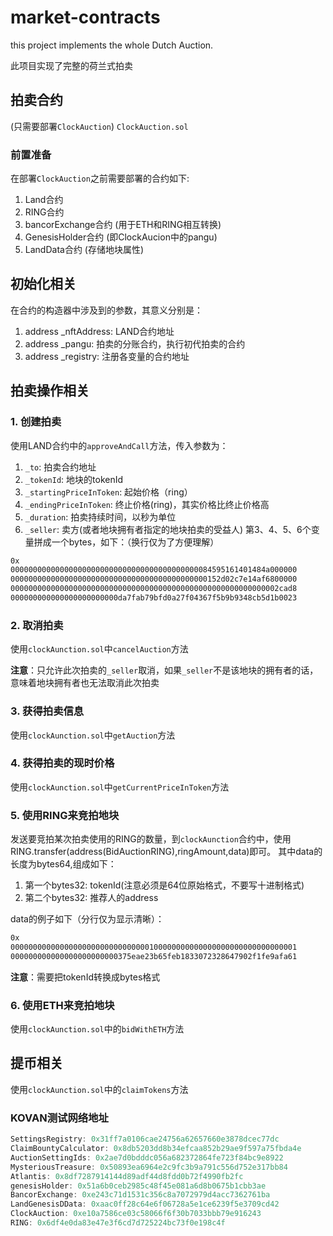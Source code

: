 # market-contracts
this project implements the whole Dutch Auction.

此项目实现了完整的荷兰式拍卖

## 拍卖合约
(只需要部署`ClockAuction`)
`ClockAuction.sol`
### 前置准备
在部署`ClockAuction`之前需要部署的合约如下:
1. Land合约
2. RING合约
3. bancorExchange合约 (用于ETH和RING相互转换)
4. GenesisHolder合约 (即ClockAucion中的pangu)
5. LandData合约 (存储地块属性)


## 初始化相关
在合约的构造器中涉及到的参数，其意义分别是：
1. address _nftAddress: LAND合约地址
2. address _pangu: 拍卖的分账合约，执行初代拍卖的合约
3. address _registry: 注册各变量的合约地址


## 拍卖操作相关
### 1. 创建拍卖
使用LAND合约中的`approveAndCall`方法，传入参数为：
1. `_to`: 拍卖合约地址
2. `_tokenId`: 地块的tokenId
3. `_startingPriceInToken`: 起始价格（ring）
4. `_endingPriceInToken`: 终止价格(ring)，其实价格比终止价格高
5. `_duration`: 拍卖持续时间，以秒为单位
6. `_seller`: 卖方(或者地块拥有者指定的地块拍卖的受益人)
第3、4、5、6个变量拼成一个bytes，如下：（换行仅为了方便理解）
```bash
0x
000000000000000000000000000000000000000000084595161401484a000000
00000000000000000000000000000000000000000000152d02c7e14af6800000
000000000000000000000000000000000000000000000000000000000002cad8
000000000000000000000000da7fab79bfd0a27f04367f5b9b9348cb5d1b0023
```


### 2. 取消拍卖
使用`clockAunction.sol`中`cancelAuction`方法

**注意**：只允许此次拍卖的`_seller`取消，如果`_seller`不是该地块的拥有者的话，意味着地块拥有者也无法取消此次拍卖

### 3. 获得拍卖信息
使用`clockAunction.sol`中`getAuction`方法

### 4. 获得拍卖的现时价格
使用`clockAunction.sol`中`getCurrentPriceInToken`方法

### 5. 使用RING来竞拍地块
发送要竞拍某次拍卖使用的RING的数量，到`clockAunction`合约中，使用RING.transfer(address(BidAuctionRING),ringAmount,data)即可。
其中data的长度为bytes64,组成如下：
1. 第一个bytes32: tokenId(注意必须是64位原始格式，不要写十进制格式)
2. 第二个bytes32: 推荐人的address

data的例子如下（分行仅为显示清晰）：
```bash
0x
0000000000000000000000000000000100000000000000000000000000000001
000000000000000000000000375eae23b65feb1833072328647902f1fe9afa61

```

**注意**：需要把tokenId转换成bytes格式

### 6. 使用ETH来竞拍地块
使用`clockAunction.sol`中的`bidWithETH`方法


## 提币相关
使用`clockAunction.sol`中的`claimTokens`方法

### KOVAN测试网络地址
```js
SettingsRegistry: 0x31ff7a0106cae24756a62657660e3878dcec77dc
ClaimBountyCalculator: 0x8db5203dd8b34efcaa852b29ae9f597a75fbda4e
AuctionSettingIds: 0x2ae7d0bdddc056a682372864fe723f84bc9e8922
MysteriousTreasure: 0x50893ea6964e2c9fc3b9a791c556d752e317bb84
Atlantis: 0x8df7287914144d89adf44d8fdd0b72f4990fb2fc
genesisHolder: 0x51a6b0ceb2985c48f45e081a6d8b0675b1cbb3ae
BancorExchange: 0xe243c71d1531c356c8a7072979d4acc7362761ba
LandGenesisDData: 0xaac0ff28c64e6f06728a5e1ce6239f5e3709cd42
ClockAuction: 0xe10a7586ce03c58066f6f30b7033bbb79e916243
RING: 0x6df4e0da83e47e3f6cd7d725224bc73f0e198c4f
```

